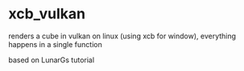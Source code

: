 # xcb_vulkan
renders a cube in vulkan on linux (using xcb for window), everything happens in a single function

based on LunarGs tutorial
